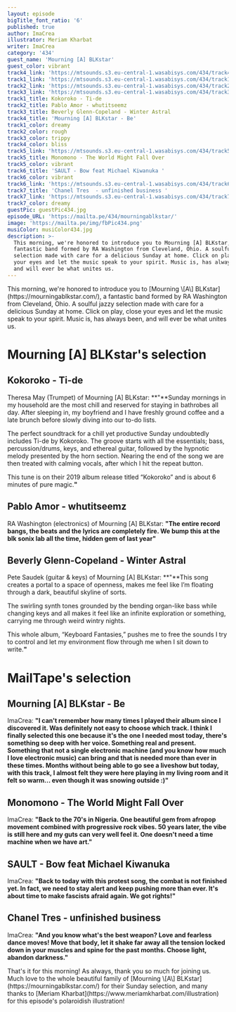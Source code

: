 ```yaml
---
layout: episode
bigTitle_font_ratio: '6'
published: true
author: ImaCrea
illustrator: Meriam Kharbat
writer: ImaCrea
category: '434'
guest_name: 'Mourning [A] BLKstar'
guest_color: vibrant
track4_link: 'https://mtsounds.s3.eu-central-1.wasabisys.com/434/track4.mp3'
track1_link: 'https://mtsounds.s3.eu-central-1.wasabisys.com/434/track1.mp3'
track2_link: 'https://mtsounds.s3.eu-central-1.wasabisys.com/434/track2.mp3'
track3_link: 'https://mtsounds.s3.eu-central-1.wasabisys.com/434/track3.mp3'
track1_title: Kokoroko - Ti-de
track2_title: Pablo Amor - whutitseemz
track3_title: Beverly Glenn-Copeland - Winter Astral
track4_title: 'Mourning [A] BLKstar - Be'
track1_color: dreamy
track2_color: rough
track3_color: trippy
track4_color: bliss
track5_link: 'https://mtsounds.s3.eu-central-1.wasabisys.com/434/track5.mp3'
track5_title: Monomono - The World Might Fall Over
track5_color: vibrant
track6_title: 'SAULT - Bow feat Michael Kiwanuka '
track6_color: vibrant
track6_link: 'https://mtsounds.s3.eu-central-1.wasabisys.com/434/track6.mp3'
track7_title: 'Chanel Tres  - unfinished business '
track7_link: 'https://mtsounds.s3.eu-central-1.wasabisys.com/434/track7.mp3'
track7_color: dreamy
guestPic: guestPic434.jpg
episode_URL: 'https://mailta.pe/434/mourningablkstar/'
image: 'https://mailta.pe/img/fbPic434.png'
musiColor: musiColor434.jpg
description: >-
  This morning, we're honored to introduce you to Mourning [A] BLKstar, a
  fantastic band formed by RA Washington from Cleveland, Ohio. A soulful jazzy
  selection made with care for a delicious Sunday at home. Click on play, close
  your eyes and let the music speak to your spirit. Music is, has always been,
  and will ever be what unites us.
---
```

<p id="introduction"> This morning, we're honored to introduce you to [Mourning \[A\] BLKstar](https://mourningablkstar.com/), a fantastic band formed by RA Washington from Cleveland, Ohio. A soulful jazzy selection made with care for a delicious Sunday at home. Click on play, close your eyes and let the music speak to your spirit. Music is, has always been, and will ever be what unites us.
</p>


# Mourning [A] BLKstar's selection

## Kokoroko - Ti-de
Theresa May (Trumpet) of Mourning [A] BLKstar: **"**Sunday mornings in my household are the most chill and reserved for staying in bathrobes all day. After sleeping in, my boyfriend and I have freshly ground coffee and a late brunch before slowly diving into our to-do lists.

The perfect soundtrack for a chill yet productive Sunday undoubtedly includes Ti-de by Kokoroko. The groove starts with all the essentials; bass, percussion/drums, keys, and ethereal guitar, followed by the hypnotic melody presented by the horn section. Nearing the end of the song we are then treated with calming vocals, after which I hit the repeat button.

This tune is on their 2019 album release titled “Kokoroko” and is about 6 minutes of pure magic.**"**

## Pablo Amor - whutitseemz
RA Washington (electronics) of Mourning [A] BLKstar: **"**The entire record bangs, the beats and the lyrics are completely fire. We bump this at the blk sonix lab all the time, hidden gem of last year**"**

## Beverly Glenn-Copeland - Winter Astral
Pete Saudek (guitar & keys) of Mourning [A] BLKstar: **"**This song creates a portal to a space of openness, makes me feel like I’m floating through a dark, beautiful skyline of sorts.

The swirling synth tones grounded by the bending organ-like bass while changing keys and all makes it feel like an infinite exploration or something, carrying me through weird wintry nights.

This whole album, “Keyboard Fantasies,” pushes me to free the sounds I try to control and let my environment flow through me when I sit down to write.**"**

# MailTape's selection

## Mourning [A] BLKstar - Be
ImaCrea: **"**I can't remember how many times I played their album since I discovered it. Was definitely not easy to choose which track. I think I finally selected this one because it's the one I needed most today, there's something so deep with her voice. Something real and present. Something that not a single electronic machine (and you know how much I love electronic music) can bring and that is needed more than ever in these times. Months without being able to go see a liveshow but today, with this track, I almost felt they were here playing in my living room and it felt so warm... even though it was snowing outside :)**"**

## Monomono - The World Might Fall Over
ImaCrea: **"**Back to the 70's in Nigeria. One beautiful gem from afropop movement combined with progressive rock vibes. 50 years later, the vibe is still here and my guts can very well feel it. One doesn't need a time machine when we have art.**"**

## SAULT - Bow feat Michael Kiwanuka 
ImaCrea: **"**Back to today with this protest song, the combat is not finished yet. In fact, we need to stay alert and keep pushing more than ever. It's about time to make fascists afraid again. We got rights!**"**

## Chanel Tres - unfinished business 
ImaCrea: **"**And you know what's the best weapon? Love and fearless dance moves! Move that body, let it shake far away all the tension locked down in your muscles and spine for the past months. Choose light, abandon darkness.**"**


<p id="outroduction">That's it for this morning! As always, thank you so much for joining us. Much love to the whole beautiful family of [Mourning \[A\] BLKstar](https://mourningablkstar.com/) for their Sunday selection, and many thanks to [Meriam Kharbat](https://www.meriamkharbat.com/illustration) for this episode's polaroidish illustration!</p>

